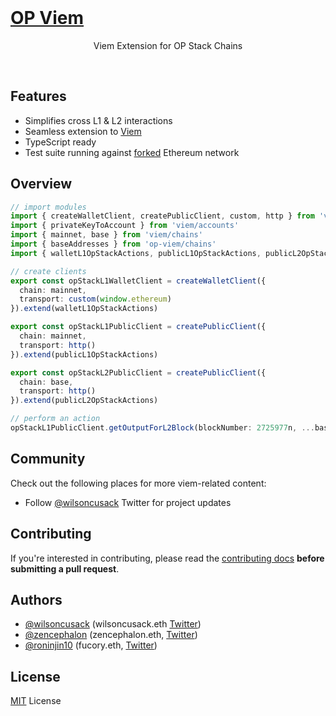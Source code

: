 <br/>

<p align="center">
  <a href="https://op-viem-site.vercel.app/">
  <h1>OP Viem</h1>
  </a>
</p>

<p align="center">
  Viem Extension for OP Stack Chains
<p>

<br>

## Features

- Simplifies cross L1 & L2 interactions
- Seamless extension to [Viem](https://github.com/wagmi-dev/viem)
- TypeScript ready
- Test suite running against [forked](https://ethereum.org/en/glossary/#fork) Ethereum network

## Overview

```ts
// import modules
import { createWalletClient, createPublicClient, custom, http } from 'viem'
import { privateKeyToAccount } from 'viem/accounts'
import { mainnet, base } from 'viem/chains'
import { baseAddresses } from 'op-viem/chains'
import { walletL1OpStackActions, publicL1OpStackActions, publicL2OpStackActions } from 'op-viem'

// create clients
export const opStackL1WalletClient = createWalletClient({
  chain: mainnet,
  transport: custom(window.ethereum)
}).extend(walletL1OpStackActions)

export const opStackL1PublicClient = createPublicClient({
  chain: mainnet,
  transport: http()
}).extend(publicL1OpStackActions)

export const opStackL2PublicClient = createPublicClient({
  chain: base,
  transport: http()
}).extend(publicL2OpStackActions)

// perform an action
opStackL1PublicClient.getOutputForL2Block(blockNumber: 2725977n, ...baseAddresses)
```

## Community

Check out the following places for more viem-related content:

- Follow [@wilsoncusack](https://twitter.com/wilsoncusack) Twitter for project updates

## Contributing

If you're interested in contributing, please read the [contributing docs](CONTRIBUTING.md) **before submitting a pull request**.

## Authors

- [@wilsoncusack](https://github.com/wilsoncusack) (wilsoncusack.eth [Twitter](https://twitter.com/wilsoncusack))
- [@zencephalon](https://github.com/zencephalon) (zencephalon.eth, [Twitter](https://twitter.com/zencephalon))
- [@roninjin10](https://github.com/roninjin10) (fucory.eth, [Twitter](https://twitter.com/FUCORY))

## License

[MIT](LICENSE.md) License
